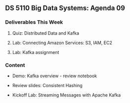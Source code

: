 ## DS 5110 Big Data Systems: Agenda 09

### Deliverables This Week

1) Quiz: Distributed Data and Kafka

2) Lab: Connecting Amazon Services: S3, IAM, EC2

3) Lab: Kafka assignment


### Content
 
- Demo: Kafka overview - review notebook

- Review slides: Consistent Hashing

- Kickoff Lab: Streaming Messages with Apache Kafka
